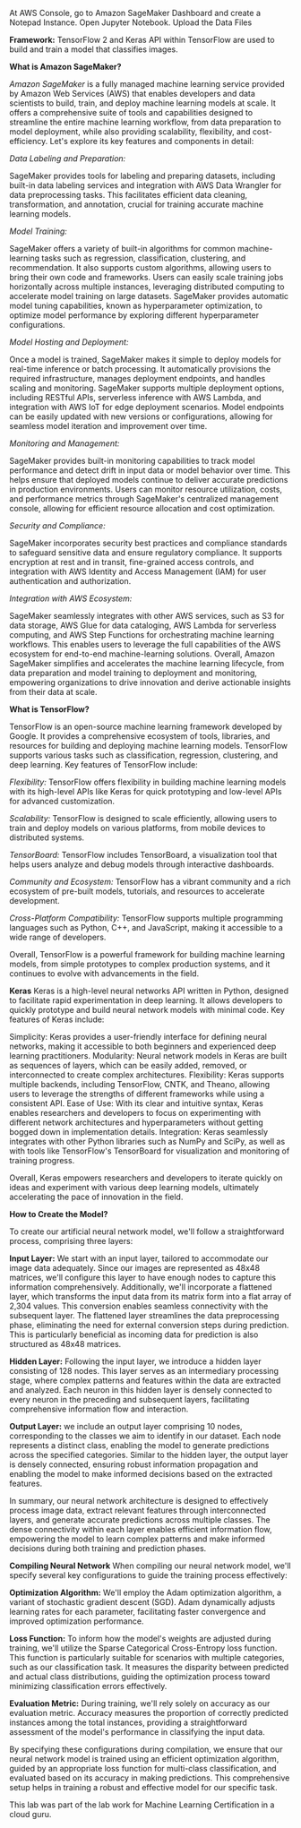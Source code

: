 At AWS Console, go to Amazon SageMaker Dashboard and create a Notepad Instance. Open Jupyter Notebook.
Upload the Data Files

**Framework:** TensorFlow 2 and Keras API within TensorFlow are used to build and train a model that classifies images.

**What is Amazon SageMaker?**

*Amazon SageMaker* is a fully managed machine learning service provided by Amazon Web Services (AWS) that enables developers and data scientists to build, train, and deploy machine learning models at scale. It offers a comprehensive suite of tools and capabilities designed to streamline the entire machine learning workflow, from data preparation to model deployment, while also providing scalability, flexibility, and cost-efficiency. Let's explore its key features and components in detail:

*Data Labeling and Preparation:*

SageMaker provides tools for labeling and preparing datasets, including built-in data labeling services and integration with AWS Data Wrangler for data preprocessing tasks. This facilitates efficient data cleaning, transformation, and annotation, crucial for training accurate machine learning models.

*Model Training:*

SageMaker offers a variety of built-in algorithms for common machine-learning tasks such as regression, classification, clustering, and recommendation. It also supports custom algorithms, allowing users to bring their own code and frameworks.
Users can easily scale training jobs horizontally across multiple instances, leveraging distributed computing to accelerate model training on large datasets.
SageMaker provides automatic model tuning capabilities, known as hyperparameter optimization, to optimize model performance by exploring different hyperparameter configurations.

*Model Hosting and Deployment:*

Once a model is trained, SageMaker makes it simple to deploy models for real-time inference or batch processing. It automatically provisions the required infrastructure, manages deployment endpoints, and handles scaling and monitoring.
SageMaker supports multiple deployment options, including RESTful APIs, serverless inference with AWS Lambda, and integration with AWS IoT for edge deployment scenarios.
Model endpoints can be easily updated with new versions or configurations, allowing for seamless model iteration and improvement over time.

*Monitoring and Management:*

SageMaker provides built-in monitoring capabilities to track model performance and detect drift in input data or model behavior over time. This helps ensure that deployed models continue to deliver accurate predictions in production environments.
Users can monitor resource utilization, costs, and performance metrics through SageMaker's centralized management console, allowing for efficient resource allocation and cost optimization.

*Security and Compliance:*

SageMaker incorporates security best practices and compliance standards to safeguard sensitive data and ensure regulatory compliance. It supports encryption at rest and in transit, fine-grained access controls, and integration with AWS Identity and Access Management (IAM) for user authentication and authorization.

*Integration with AWS Ecosystem:*

SageMaker seamlessly integrates with other AWS services, such as S3 for data storage, AWS Glue for data cataloging, AWS Lambda for serverless computing, and AWS Step Functions for orchestrating machine learning workflows. This enables users to leverage the full capabilities of the AWS ecosystem for end-to-end machine-learning solutions.
Overall, Amazon SageMaker simplifies and accelerates the machine learning lifecycle, from data preparation and model training to deployment and monitoring, empowering organizations to drive innovation and derive actionable insights from their data at scale.

**What is TensorFlow?**

TensorFlow is an open-source machine learning framework developed by Google. It provides a comprehensive ecosystem of tools, libraries, and resources for building and deploying machine learning models. TensorFlow supports various tasks such as classification, regression, clustering, and deep learning. Key features of TensorFlow include:

*Flexibility:* TensorFlow offers flexibility in building machine learning models with its high-level APIs like Keras for quick prototyping and low-level APIs for advanced customization.

*Scalability:* TensorFlow is designed to scale efficiently, allowing users to train and deploy models on various platforms, from mobile devices to distributed systems.

*TensorBoard:* TensorFlow includes TensorBoard, a visualization tool that helps users analyze and debug models through interactive dashboards.

*Community and Ecosystem:* TensorFlow has a vibrant community and a rich ecosystem of pre-built models, tutorials, and resources to accelerate development.

*Cross-Platform Compatibility:* TensorFlow supports multiple programming languages such as Python, C++, and JavaScript, making it accessible to a wide range of developers.

Overall, TensorFlow is a powerful framework for building machine learning models, from simple prototypes to complex production systems, and it continues to evolve with advancements in the field.

**Keras**
Keras is a high-level neural networks API written in Python, designed to facilitate rapid experimentation in deep learning. It allows developers to quickly prototype and build neural network models with minimal code. Key features of Keras include:

Simplicity: Keras provides a user-friendly interface for defining neural networks, making it accessible to both beginners and experienced deep learning practitioners.
Modularity: Neural network models in Keras are built as sequences of layers, which can be easily added, removed, or interconnected to create complex architectures.
Flexibility: Keras supports multiple backends, including TensorFlow, CNTK, and Theano, allowing users to leverage the strengths of different frameworks while using a consistent API.
Ease of Use: With its clear and intuitive syntax, Keras enables researchers and developers to focus on experimenting with different network architectures and hyperparameters without getting bogged down in implementation details.
Integration: Keras seamlessly integrates with other Python libraries such as NumPy and SciPy, as well as with tools like TensorFlow's TensorBoard for visualization and monitoring of training progress.

Overall, Keras empowers researchers and developers to iterate quickly on ideas and experiment with various deep learning models, ultimately accelerating the pace of innovation in the field.

**How to Create the Model?**

To create our artificial neural network model, we'll follow a straightforward process, comprising three layers:

**Input Layer:**
We start with an input layer, tailored to accommodate our image data adequately. Since our images are represented as 48x48 matrices, we'll configure this layer to have enough nodes to capture this information comprehensively.
Additionally, we'll incorporate a flattened layer, which transforms the input data from its matrix form into a flat array of 2,304 values. This conversion enables seamless connectivity with the subsequent layer.
The flattened layer streamlines the data preprocessing phase, eliminating the need for external conversion steps during prediction. This is particularly beneficial as incoming data for prediction is also structured as 48x48 matrices.

**Hidden Layer:**
Following the input layer, we introduce a hidden layer consisting of 128 nodes. This layer serves as an intermediary processing stage, where complex patterns and features within the data are extracted and analyzed.
Each neuron in this hidden layer is densely connected to every neuron in the preceding and subsequent layers, facilitating comprehensive information flow and interaction.

**Output Layer:**
we include an output layer comprising 10 nodes, corresponding to the classes we aim to identify in our dataset. Each node represents a distinct class, enabling the model to generate predictions across the specified categories.
Similar to the hidden layer, the output layer is densely connected, ensuring robust information propagation and enabling the model to make informed decisions based on the extracted features.

In summary, our neural network architecture is designed to effectively process image data, extract relevant features through interconnected layers, and generate accurate predictions across multiple classes. The dense connectivity within each layer enables efficient information flow, empowering the model to learn complex patterns and make informed decisions during both training and prediction phases.

**Compiling Neural Network**
When compiling our neural network model, we'll specify several key configurations to guide the training process effectively:

**Optimization Algorithm:**
We'll employ the Adam optimization algorithm, a variant of stochastic gradient descent (SGD). Adam dynamically adjusts learning rates for each parameter, facilitating faster convergence and improved optimization performance.

**Loss Function:**
To inform how the model's weights are adjusted during training, we'll utilize the Sparse Categorical Cross-Entropy loss function. This function is particularly suitable for scenarios with multiple categories, such as our classification task. It measures the disparity between predicted and actual class distributions, guiding the optimization process toward minimizing classification errors effectively.

**Evaluation Metric:**
During training, we'll rely solely on accuracy as our evaluation metric. Accuracy measures the proportion of correctly predicted instances among the total instances, providing a straightforward assessment of the model's performance in classifying the input data.

By specifying these configurations during compilation, we ensure that our neural network model is trained using an efficient optimization algorithm, guided by an appropriate loss function for multi-class classification, and evaluated based on its accuracy in making predictions. This comprehensive setup helps in training a robust and effective model for our specific task.

This lab was part of the lab work for Machine Learning Certification in a cloud guru.
